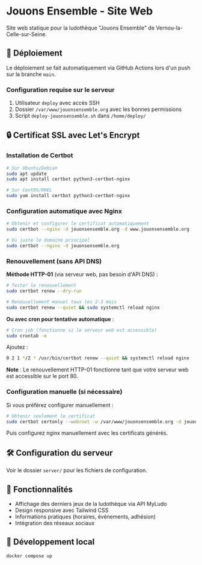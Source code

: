 # Jouons Ensemble - Site Web

Site web statique pour la ludothèque "Jouons Ensemble" de Vernou-la-Celle-sur-Seine.

## 🚀 Déploiement

Le déploiement se fait automatiquement via GitHub Actions lors d'un push sur la branche `main`.

### Configuration requise sur le serveur

1. Utilisateur `deploy` avec accès SSH
2. Dossier `/var/www/jouonsensemble.org` avec les bonnes permissions
3. Script `deploy-jouonsensemble.sh` dans `/home/deploy/`

## 🔒 Certificat SSL avec Let's Encrypt

### Installation de Certbot

```bash
# Sur Ubuntu/Debian
sudo apt update
sudo apt install certbot python3-certbot-nginx

# Sur CentOS/RHEL
sudo yum install certbot python3-certbot-nginx
```

### Configuration automatique avec Nginx

```bash
# Obtenir et configurer le certificat automatiquement
sudo certbot --nginx -d jouonsensemble.org -d www.jouonsensemble.org

# Ou juste le domaine principal
sudo certbot --nginx -d jouonsensemble.org
```

### Renouvellement (sans API DNS)

**Méthode HTTP-01** (via serveur web, pas besoin d'API DNS) :

```bash
# Tester le renouvellement
sudo certbot renew --dry-run

# Renouvellement manuel tous les 2-3 mois
sudo certbot renew --quiet && sudo systemctl reload nginx
```

**Ou avec cron pour tentative automatique** :
```bash
# Cron job (fonctionne si le serveur web est accessible)
sudo crontab -e
```
Ajoutez :
```bash
0 2 1 */2 * /usr/bin/certbot renew --quiet && systemctl reload nginx
```

**Note** : Le renouvellement HTTP-01 fonctionne tant que votre serveur web est accessible sur le port 80.

### Configuration manuelle (si nécessaire)

Si vous préférez configurer manuellement :

```bash
# Obtenir seulement le certificat
sudo certbot certonly --webroot -w /var/www/jouonsensemble.org -d jouonsensemble.org
```

Puis configurez nginx manuellement avec les certificats générés.

## 🛠️ Configuration du serveur

Voir le dossier `server/` pour les fichiers de configuration.

## 📱 Fonctionnalités

- Affichage des derniers jeux de la ludothèque via API MyLudo
- Design responsive avec Tailwind CSS
- Informations pratiques (horaires, événements, adhésion)
- Intégration des réseaux sociaux

## 🔧 Développement local

```bash
docker compose up
```
